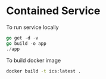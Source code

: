 # Contained Service

To run service locally

```go
go get -d -v
go build -o app
./app
```

To build docker image

```sh
docker build -t ics:latest .
```